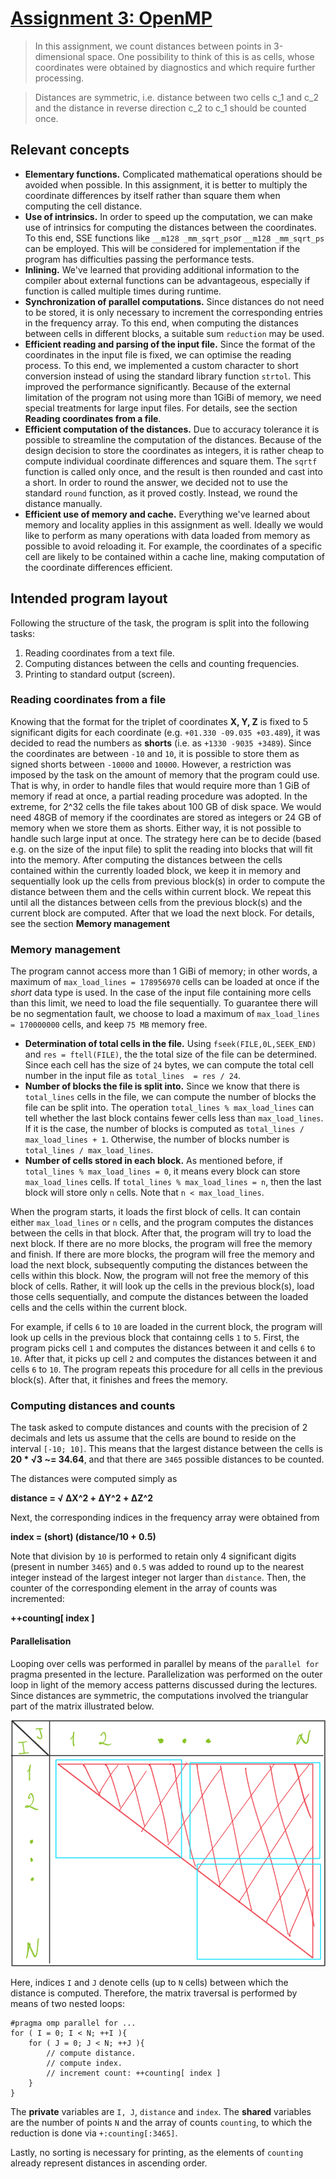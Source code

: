 [//]: # (To preview markdown file in Emacs type C-c C-c p)

# [Assignment 3: OpenMP](https://www.raum-brothers.eu/martin/Chalmers_TMA881_1920/assignments.html#openmp)
> In this assignment, we count distances between points in 3-dimensional space. One possibility to think of this is as cells, whose coordinates were obtained by diagnostics and which require further processing.

> Distances are symmetric, i.e. distance between two cells c\_1 and c\_2 and the distance in reverse direction c\_2 to c\_1 should be counted once.

## Relevant concepts
* **Elementary functions.** Complicated mathematical operations should be avoided when possible. In this assignment, it is better to multiply the coordinate differences by itself rather than square them when computing the cell distance. 
* **Use of intrinsics.** In order to speed up the computation, we can make use of intrinsics for computing the distances between the coordinates. To this end, SSE functions like `__m128 _mm_sqrt_ps`or `__m128 _mm_sqrt_ps` can be employed. This will be considered for implementation if the program has difficulties passing the performance tests.
* **Inlining.** We've learned that providing additional information to the compiler about external functions can be advantageous, especially if function is called multiple times during runtime. 
* **Synchronization of parallel computations.** Since distances do not need to be stored, it is only necessary to increment the corresponding entries in the frequency array. To this end, when computing the distances between cells in different blocks, a suitable sum `reduction` may be used.
* **Efficient reading and parsing of the input file.** Since the format of the coordinates in the input file is fixed, we can optimise the reading process. To this end, we implemented a custom character to short conversion instead of using the standard library function `strtol`. This improved the performance significantly.  Because of the external limitation of the program not using more than 1GiBi of memory, we need special treatments for large input files. For details, see the section **Reading coordinates from a file**.
* **Efficient computation of the distances.** Due to accuracy tolerance it is possible to streamline the computation of the distances. Because of the design decision to store the coordinates as integers, it is rather cheap to compute individual coordinate differences and square them. The `sqrtf` function is called only once, and the result is then rounded and cast into a short. In order to round the answer, we decided not to use the standard `round` function, as it proved costly. Instead, we round the distance manually. 
* **Efficient use of memory and cache.** Everything we've learned about memory and locality applies in this assignment as well. Ideally we would like to perform as many operations with data loaded from memory as possible to avoid reloading it. For example, the coordinates of a specific cell are likely to be contained within a cache line, making computation of the coordinate differences efficient. 

## Intended program layout

Following the structure of the task, the program is split into the following tasks:

1. Reading coordinates from a text file.
1. Computing distances between the cells and counting frequencies.
1. Printing to standard output (screen).


### Reading coordinates from a file

Knowing that the format for the triplet of coordinates **X, Y, Z** is fixed to 5 significant digits for each coordinate (e.g. `+01.330 -09.035 +03.489`), it was decided to read the numbers as **shorts** (i.e. as `+1330 -9035 +3489`). Since the coordinates are between `-10` and `10`, it is possible to store them as signed shorts between `-10000` and `10000`. However, a restriction was imposed by the task on the amount of memory that the program could use. That is why, in order to handle files that would require more than 1 GiB of memory if read at once, a partial reading procedure was adopted. In the extreme, for 2^32 cells the file takes about 100 GB of disk space. We would need 48GB of memory if the coordinates are stored as integers or 24 GB of memory when we store them as shorts. Either way, it is not possible to handle such large input at once. The strategy here can be to decide (based e.g. on the size of the input file) to split the reading into blocks that will fit into the memory. After computing the distances between the cells contained within the currently loaded block, we keep it in memory and sequentially look up the cells from previous block(s) in order to compute the distance between them and the cells within current block. We repeat this until all the distances between cells from the previous block(s) and the current block are computed. After that we load the next block. For details, see the section **Memory management**
### Memory management
The program cannot access more than 1 GiBi of memory; in other words, a maximum of `max_load_lines = 178956970` cells can be loaded at once if the *short* data type is used. In the case of the input file containing more cells than this limit, we need to load the file sequentially. To guarantee there will be no segmentation fault, we choose to load a maximum of `max_load_lines = 170000000` cells, and keep `75 MB` memory free.

-  **Determination of total cells in the file.** Using `fseek(FILE,0L,SEEK_END)` and `res = ftell(FILE)`, the the total size of the file can be determined. Since each cell has the size of `24` bytes, we can compute the total cell number in the input file as `total_lines  = res / 24`.
-  **Number of blocks the file is split into.** Since we know that there is `total_lines` cells in the file, we can compute the number of blocks the file can be split into. The operation `total_lines % max_load_lines` can tell whether the last block contains  fewer cells less than `max_load_lines`. If it is the case, the number of blocks is computed as `total_lines / max_load_lines + 1`. Otherwise, the number of blocks number is `total_lines / max_load_lines`.
- **Number of cells stored in each block.** As mentioned before, if `total_lines % max_load_lines = 0`, it means every block can store `max_load_lines` cells. If  `total_lines % max_load_lines = n`, then the last block will store only `n` cells. Note that `n < max_load_lines`.

When the program starts, it loads the first block of cells. It can contain either `max_load_lines` or `n` cells, and the program computes the distances between the cells in that block. After that, the program will try to load the next block. If there are no more blocks, the program will free the memory and finish. If there are more blocks, the program will free the memory and load the next block, subsequently computing the distances between the cells within this block. Now, the program will not free the memory of this block of cells. Rather, it will look up the cells in the previous block(s), load those cells sequentially, and compute the distances between the loaded cells and the cells within the current block. 

For example, if cells `6` to `10` are loaded in the current block, the program will look up cells in the previous block that containng cells `1` to `5`. First, the program picks cell `1` and computes the distances between it and cells `6` to `10`. After that, it picks up cell `2` and computes the distances between it and cells `6` to `10`. The program repeats this procedure for all cells in the previous block(s). After that, it finishes and frees the memory.

### Computing distances and counts

The task asked to compute distances and counts with the precision of 2 decimals and lets us assume that the cells are bound to reside on the interval `[-10; 10]`. This means that the largest distance between the cells is **20 * &radic;3 ~= 34.64**, and that there are `3465` possible distances to be counted.

The distances were computed simply as

**distance = &radic; &Delta;X^2 + &Delta;Y^2 + &Delta;Z^2**

Next, the corresponding indices in the frequency array were obtained from

**index = (short) (distance/10 + 0.5)**

Note that division by `10` is performed to retain only 4 significant digits (present in number `3465`) and `0.5` was added to round up to the nearest integer instead of the largest integer not larger than `distance`. Then, the counter of the corresponding element in the array of counts was incremented:

**++counting[ index ]**


#### Parallelisation

Looping over cells was performed in parallel by means of the `parallel for` pragma presented in the lecture. Parallelization was performed on the outer loop in light of the memory access patterns discussed during the lectures. Since distances are symmetric, the computations involved the triangular part of the matrix illustrated below.

![distance_matrix](./figures/distance_illustration.png)

Here, indices `I` and `J` denote cells (up to `N` cells) between which the distance is computed. Therefore, the matrix traversal is performed by means of two nested loops:
```
#pragma omp parallel for ...
for ( I = 0; I < N; ++I ){
    for ( J = 0; J < N; ++J ){
        // compute distance.
        // compute index.
        // increment count: ++counting[ index ]
    }
}
```
The **private** variables are `I, J`, `distance` and `index`. The **shared** variables are the number of points `N` and the array of counts `counting`, to which the reduction is done via `+:counting[:3465]`.

Lastly, no sorting is necessary for printing, as the elements of `counting` already represent distances in ascending order.
